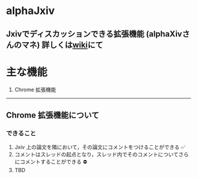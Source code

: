 # alphaJxiv
Jxivでディスカッションできる拡張機能 (alphaXivさんのマネ)
詳しくは[wiki](https://github.com/yuyuslab/alphaJxiv/wiki)にて
---
# 主な機能
1. Chrome 拡張機能
---
## Chrome 拡張機能について
### できること
1. Jxiv 上の論文を隣において，その論文にコメントをつけることができる ✅
2. コメントはスレッドの起点となり，スレッド内でそのコメントについてさらにコメントすることができる ⛔️
3. TBD
